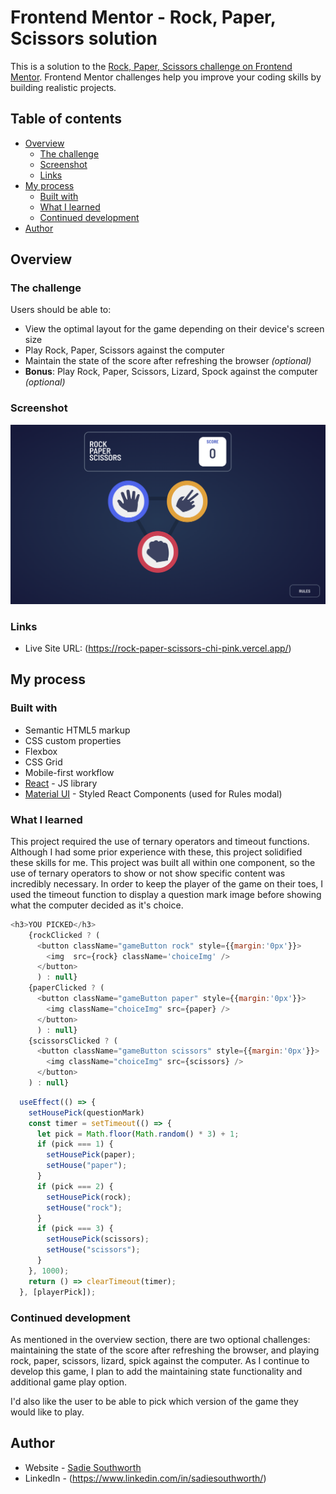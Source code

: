 # Frontend Mentor - Rock, Paper, Scissors solution

This is a solution to the [Rock, Paper, Scissors challenge on Frontend Mentor](https://www.frontendmentor.io/challenges/rock-paper-scissors-game-pTgwgvgH). Frontend Mentor challenges help you improve your coding skills by building realistic projects. 

## Table of contents

- [Overview](#overview)
  - [The challenge](#the-challenge)
  - [Screenshot](#screenshot)
  - [Links](#links)
- [My process](#my-process)
  - [Built with](#built-with)
  - [What I learned](#what-i-learned)
  - [Continued development](#continued-development)
- [Author](#author)

## Overview

### The challenge

Users should be able to:

- View the optimal layout for the game depending on their device's screen size
- Play Rock, Paper, Scissors against the computer
- Maintain the state of the score after refreshing the browser _(optional)_
- **Bonus**: Play Rock, Paper, Scissors, Lizard, Spock against the computer _(optional)_

### Screenshot

![](./src/images/screenshot.png)


### Links

- Live Site URL: (https://rock-paper-scissors-chi-pink.vercel.app/)

## My process

### Built with

- Semantic HTML5 markup
- CSS custom properties
- Flexbox
- CSS Grid
- Mobile-first workflow
- [React](https://reactjs.org/) - JS library
- [Material UI](https://mui.com/material-ui/) - Styled React Components (used for Rules modal)

### What I learned

This project required the use of ternary operators and timeout functions. Although I had some prior experience with these, this project solidified these skills for me. This project was built all within one component, so the use of ternary operators to show or not show specific content was incredibly necessary. In order to keep the player of the game on their toes, I used the timeout function to display a question mark image before showing what the computer decided as it's choice. 

```js
<h3>YOU PICKED</h3>
    {rockClicked ? (
      <button className="gameButton rock" style={{margin:'0px'}}>
        <img  src={rock} className='choiceImg' />
      </button>
      ) : null}
    {paperClicked ? (
      <button className="gameButton paper" style={{margin:'0px'}}>
        <img className="choiceImg" src={paper} />
      </button>
      ) : null}
    {scissorsClicked ? (
      <button className="gameButton scissors" style={{margin:'0px'}}>
        <img className="choiceImg" src={scissors} />
      </button>
    ) : null}
```

```js
  useEffect(() => {
    setHousePick(questionMark)
    const timer = setTimeout(() => {
      let pick = Math.floor(Math.random() * 3) + 1;
      if (pick === 1) {
        setHousePick(paper);
        setHouse("paper");
      }
      if (pick === 2) {
        setHousePick(rock);
        setHouse("rock");
      }
      if (pick === 3) {
        setHousePick(scissors);
        setHouse("scissors");
      }
    }, 1000);
    return () => clearTimeout(timer);
  }, [playerPick]);
```

### Continued development

As mentioned in the overview section, there are two optional challenges: maintaining the state of the score after refreshing the browser, and playing rock, paper, scissors, lizard, spick against the computer. As I continue to develop this game, I plan to add the maintaining state functionality and additional game play option.

I'd also like the user to be able to pick which version of the game they would like to play. 

## Author

- Website - [Sadie Southworth](https://sadiesouthworth.com)
- LinkedIn - (https://www.linkedin.com/in/sadiesouthworth/)